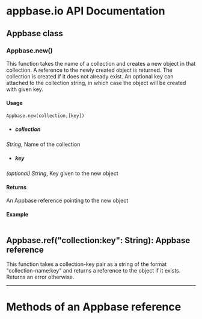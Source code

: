 # appbase.io API Documentation

## Appbase class

### Appbase.new()

This function takes the name of a collection and creates a new object in that collection. A reference to the newly created object is returned. The collection is created if it does not already exist. An optional key can attached to the collection string, in which case the object will be created with given key.

#### Usage
```
Appbase.new(collection,[key])
```
- ##### collection
_String_, Name of the collection
- ##### key
_(optional) String_, Key given to the new object

#### Returns
An Appbase reference pointing to the new object 

#### Example
```javascript

```



## Appbase.ref("collection:key": String): Appbase reference
This function takes a collection-key pair as a string of the format "collection-name:key" and returns a reference to the object if it exists. Returns an error otherwise.


---


# Methods of an Appbase reference



